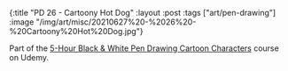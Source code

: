 {:title "PD 26 - Cartoony Hot Dog"
 :layout :post
 :tags ["art/pen-drawing"]
 :image "/img/art/misc/20210627%20-%2026%20-%20Cartoony%20Hot%20Dog.jpg"}

Part of the [5-Hour Black & White Pen Drawing Cartoon Characters][5HBWPDCC]
course on Udemy.

[5HBWPDCC]: https://www.udemy.com/course/5-hour-black-and-white-pen-drawing-cartoon-characters/
